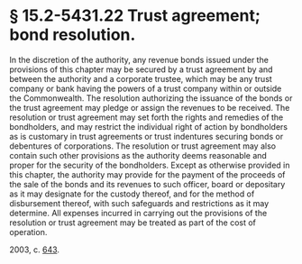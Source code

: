 # § 15.2-5431.22 Trust agreement; bond resolution.

<p>In the discretion of the authority, any revenue bonds issued under the provisions of this chapter may be secured by a trust agreement by and between the authority and a corporate trustee, which may be any trust company or bank having the powers of a trust company within or outside the Commonwealth. The resolution authorizing the issuance of the bonds or the trust agreement may pledge or assign the revenues to be received. The resolution or trust agreement may set forth the rights and remedies of the bondholders, and may restrict the individual right of action by bondholders as is customary in trust agreements or trust indentures securing bonds or debentures of corporations. The resolution or trust agreement may also contain such other provisions as the authority deems reasonable and proper for the security of the bondholders. Except as otherwise provided in this chapter, the authority may provide for the payment of the proceeds of the sale of the bonds and its revenues to such officer, board or depositary as it may designate for the custody thereof, and for the method of disbursement thereof, with such safeguards and restrictions as it may determine. All expenses incurred in carrying out the provisions of the resolution or trust agreement may be treated as part of the cost of operation.</p><p>2003, c. <a href='http://lis.virginia.gov/cgi-bin/legp604.exe?031+ful+CHAP0643'>643</a>.</p>